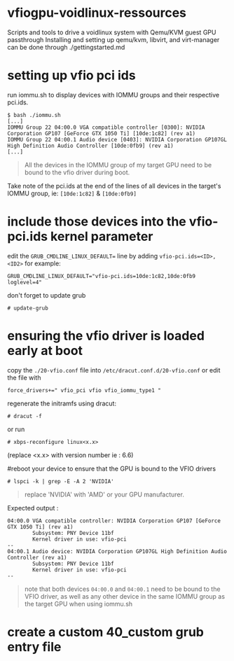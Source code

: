 # vfiogpu-voidlinux-ressources
Scripts and tools to drive a voidlinux system with Qemu/KVM guest GPU passthrough
Installing and setting up qemu/kvm, libvirt, and virt-manager can be done through ./gettingstarted.md

# setting up vfio pci ids
run iommu.sh to display devices with IOMMU groups and their respective pci.ids.
```
$ bash ./iommu.sh
[...]
IOMMU Group 22 04:00.0 VGA compatible controller [0300]: NVIDIA Corporation GP107 [GeForce GTX 1050 Ti] [10de:1c82] (rev a1)
IOMMU Group 22 04:00.1 Audio device [0403]: NVIDIA Corporation GP107GL High Definition Audio Controller [10de:0fb9] (rev a1)
[...]
```
> All the devices in the IOMMU group of my target GPU need to be bound to the vfio driver during boot.
>
Take note of the pci.ids at the end of the lines of all devices in the target's IOMMU group, ie:
`[10de:1c82]` & `[10de:0fb9]`
# include those devices into the vfio-pci.ids kernel parameter
edit the `GRUB_CMDLINE_LINUX_DEFAULT=` line by adding `vfio-pci.ids=<ID>,<ID2>` for example:
```
GRUB_CMDLINE_LINUX_DEFAULT="vfio-pci.ids=10de:1c82,10de:0fb9 loglevel=4"
```
don't forget to update grub
```
# update-grub
```

# ensuring the vfio driver is loaded early at boot
copy the `./20-vfio.conf` file into `/etc/dracut.conf.d/20-vfio.conf`
or edit the file with 
```
force_drivers+=" vfio_pci vfio vfio_iommu_type1 "
```
regenerate the initramfs using dracut:
```
# dracut -f
```
or run 
```
# xbps-reconfigure linux<x.x>
```
(replace <x.x> with version number ie : 6.6)

#reboot your device to ensure that the GPU is bound to the VFIO drivers
```
# lspci -k | grep -E -A 2 'NVIDIA'
```
> replace 'NVIDIA' with 'AMD' or your GPU manufacturer.
> 
Expected output :
```
04:00.0 VGA compatible controller: NVIDIA Corporation GP107 [GeForce GTX 1050 Ti] (rev a1)
        Subsystem: PNY Device 11bf
        Kernel driver in use: vfio-pci
--
04:00.1 Audio device: NVIDIA Corporation GP107GL High Definition Audio Controller (rev a1)
        Subsystem: PNY Device 11bf
        Kernel driver in use: vfio-pci
--
```
> note that both devices `04:00.0` and `04:00.1` need to be bound to the VFIO driver, as well as any other device in the same IOMMU group as the target GPU when using iommu.sh
# create a custom 40_custom grub entry file
